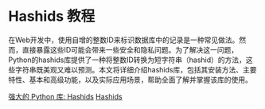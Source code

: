 # Hashids 教程

<show-structure depth="3"/>

在Web开发中，使用自增的整数ID来标识数据库中的记录是一种常见做法。然而，直接暴露这些ID可能会带来一些安全和隐私问题。为了解决这一问题，Python的hashids库提供了一种将整数ID转换为短字符串（hashid）的方法，这些字符串既美观又难以预测。本文将详细介绍hashids库，包括其安装方法、主要特性、基本和高级功能，以及实际应用场景，帮助全面了解并掌握该库的使用。


<seealso>
<category ref="ref_docs">
    <a href="https://mp.weixin.qq.com/s/5EhpJbS8kq-PG9oxRfMS9g">强大的 Python 库: Hashids</a>
</category>
<category ref="ref_github">
    <a href="https://github.com/davidaurelio/hashids-python">Hashids</a>
</category>
<category ref="ref_issues">
</category>
<category ref="ref_hf">
</category>
<category ref="ref_ms">
</category>
</seealso>
